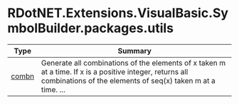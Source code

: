 ﻿
# RDotNET.Extensions.VisualBasic.SymbolBuilder.packages.utils

|Type|Summary|
|----|-------|
|[combn](./combn.md)|Generate all combinations of the elements of x taken m at a time. If x is a positive integer, returns all combinations of the elements of seq(x) taken m at a time.  ...|

